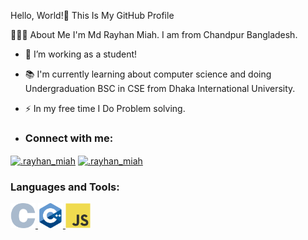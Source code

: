 Hello, World!👋 This Is My GitHub Profile

🧑🏻‍💻 About Me
I'm Md Rayhan Miah. 
I am from Chandpur Bangladesh.

- 🔭 I’m working as a student!
- 📚 I'm currently learning about computer science and doing Undergraduation BSC in CSE from Dhaka International University.
- ⚡ In my free time I Do Problem solving.

- <h3 align="left">Connect with me:</h3>
<p align="left">
<a href="https://fb.com/_.rayhan_miah_" target="blank"><img align="center" src="https://raw.githubusercontent.com/rahuldkjain/github-profile-readme-generator/master/src/images/icons/Social/facebook.svg" alt=".rayhan_miah" height="30" width="40" /></a>
<a href="https://instagram.com/_.rayhan_miah_" target="blank"><img align="center" src="https://raw.githubusercontent.com/rahuldkjain/github-profile-readme-generator/master/src/images/icons/Social/instagram.svg" alt=".rayhan_miah" height="30" width="40" /></a>
</p>

<h3 align="left">Languages and Tools:</h3>
<p align="left"> <a href="https://www.cprogramming.com/" target="_blank" rel="noreferrer"> <img src="https://raw.githubusercontent.com/devicons/devicon/master/icons/c/c-original.svg" alt="c" width="40" height="40"/> </a> <a href="https://www.w3schools.com/cpp/" target="_blank" rel="noreferrer"> <img src="https://raw.githubusercontent.com/devicons/devicon/master/icons/cplusplus/cplusplus-original.svg" alt="cplusplus" width="40" height="40"/> </a> <a href="https://developer.mozilla.org/en-US/docs/Web/JavaScript" target="_blank" rel="noreferrer"> <img src="https://raw.githubusercontent.com/devicons/devicon/master/icons/javascript/javascript-original.svg" alt="javascript" width="40" height="40"/> </a> </p>
